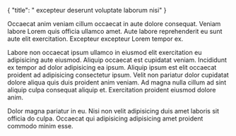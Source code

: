 {
  "title": " excepteur deserunt voluptate laborum nisi"
}

Occaecat anim veniam cillum occaecat in aute dolore consequat. Veniam labore Lorem quis officia ullamco amet. Aute labore reprehenderit eu sunt aute elit exercitation. Excepteur excepteur Lorem tempor ex.

Labore non occaecat ipsum ullamco in eiusmod elit exercitation eu adipisicing aute eiusmod. Aliquip occaecat est cupidatat veniam. Incididunt ex tempor ad dolor adipisicing ea ipsum. Aliquip ipsum est elit occaecat proident ad adipisicing consectetur ipsum. Velit non pariatur dolor cupidatat dolore aliqua quis duis proident anim veniam. Ad magna nulla cillum ad sint aliquip culpa consequat aliquip et. Exercitation proident eiusmod dolore anim.

Dolor magna pariatur in eu. Nisi non velit adipisicing duis amet laboris sit officia do culpa. Occaecat qui adipisicing adipisicing amet proident commodo minim esse.